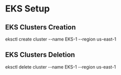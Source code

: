 # EKS Setup

## EKS Clusters Creation

eksctl create cluster --name EKS-1 --region us-east-1

## EKS Clusters Deletion

eksctl delete cluster --name EKS-1 --region us-east-1
